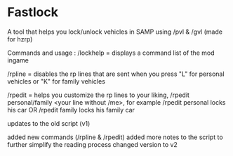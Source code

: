 # Fastlock
A tool that helps you lock/unlock vehicles in SAMP using /pvl &amp; /gvl (made for hzrp)

Commands and usage :
/lockhelp = displays a command list of the mod ingame

/rpline = disables the rp lines that are sent when you press "L" for personal vehicles or "K" for family vehicles

/rpedit = helps you customize the rp lines to your liking, /rpedit personal/family <your line without /me>,
for example /rpedit personal locks his car OR /rpedit family locks his family car

updates to the old script (v1)

added new commands (/rpline & /rpedit)
added more notes to the script to further simplify the reading process
changed version to v2
